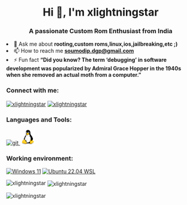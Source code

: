 <h1 align="center">Hi 👋, I'm xlightningstar</h1>
<h3 align="center">A passionate Custom Rom Enthusiast from India</h3

- 💬 Ask me about **rooting,custom roms,linux,ios,jailbreaking,etc ;)**
- 📫 How to reach me **soumodip.dgp@gmail.com**
- ⚡ Fun fact **“Did you know? The term ‘debugging’ in software development was popularized by Admiral Grace Hopper in the 1940s when she removed an actual moth from a computer.”**

<h3 align="left">Connect with me:</h3>
<p align="left">
<a href="https://www.instagram.com/xlightningstar/" target="blank"><img align="center" src="https://raw.githubusercontent.com/rahuldkjain/github-profile-readme-generator/master/src/images/icons/Social/instagram.svg" alt="xlightningstar" height="30" width="40" /></a>
<a href="https://t.me/xLightningStar/" target="blank"><img align="center" src="https://cloud.githubusercontent.com/assets/29163250/26754498/4422864c-487c-11e7-9131-3109433ebf24.png" alt="xlightningstar" height="40" width="40" /></a>

</p>

<h3 align="left">Languages and Tools:</h3>
<p align="left"> <a href="https://git-scm.com/" target="_blank" rel="noreferrer"> <img src="https://www.vectorlogo.zone/logos/git-scm/git-scm-icon.svg" alt="git" width="40" height="40"/> </a> <a href="https://www.linux.org/" target="_blank" rel="noreferrer"> <img src="https://raw.githubusercontent.com/devicons/devicon/master/icons/linux/linux-original.svg" alt="linux" width="40" height="40"/> </a> </p>

<h3 align="left">Working environment:</h3>

[![Windows 11](https://img.shields.io/badge/Windows%2011-00adef?style=flat-square&logo=windows&logoColor=ffffff)](https://www.microsoft.com/en-in/software-download/windows10)
[![Ubuntu 22.04 WSL](https://img.shields.io/badge/Ubuntu%2022.04-dd4814?style=flat-square&logo=ubuntu&logoColor=ffffff)](https://ubuntu.com/wsl)


<p><img align="left" src="https://github-readme-stats.vercel.app/api/top-langs?username=xlightningstar&show_icons=true&locale=en&layout=compact" alt="xlightningstar" /></p>

<p>&nbsp;<img align="center" src="https://github-readme-stats.vercel.app/api?username=xlightningstar&show_icons=true&locale=en" alt="xlightningstar" /></p>

<p><img align="center" src="https://github-readme-streak-stats.herokuapp.com/?user=curiousnom&" alt="xlightningstar" /></p>
